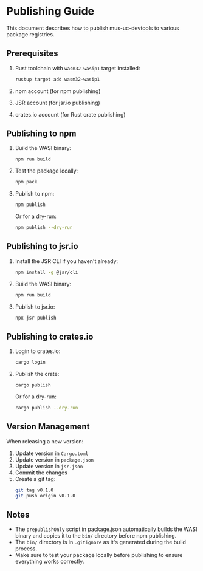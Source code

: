 # Publishing Guide

This document describes how to publish mus-uc-devtools to various package registries.

## Prerequisites

1. Rust toolchain with `wasm32-wasip1` target installed:
   ```bash
   rustup target add wasm32-wasip1
   ```

2. npm account (for npm publishing)
3. JSR account (for jsr.io publishing)
4. crates.io account (for Rust crate publishing)

## Publishing to npm

1. Build the WASI binary:
   ```bash
   npm run build
   ```

2. Test the package locally:
   ```bash
   npm pack
   ```

3. Publish to npm:
   ```bash
   npm publish
   ```

   Or for a dry-run:
   ```bash
   npm publish --dry-run
   ```

## Publishing to jsr.io

1. Install the JSR CLI if you haven't already:
   ```bash
   npm install -g @jsr/cli
   ```

2. Build the WASI binary:
   ```bash
   npm run build
   ```

3. Publish to jsr.io:
   ```bash
   npx jsr publish
   ```

## Publishing to crates.io

1. Login to crates.io:
   ```bash
   cargo login
   ```

2. Publish the crate:
   ```bash
   cargo publish
   ```

   Or for a dry-run:
   ```bash
   cargo publish --dry-run
   ```

## Version Management

When releasing a new version:

1. Update version in `Cargo.toml`
2. Update version in `package.json`
3. Update version in `jsr.json`
4. Commit the changes
5. Create a git tag:
   ```bash
   git tag v0.1.0
   git push origin v0.1.0
   ```

## Notes

- The `prepublishOnly` script in package.json automatically builds the WASI binary and copies it to the `bin/` directory before npm publishing.
- The `bin/` directory is in `.gitignore` as it's generated during the build process.
- Make sure to test your package locally before publishing to ensure everything works correctly.
